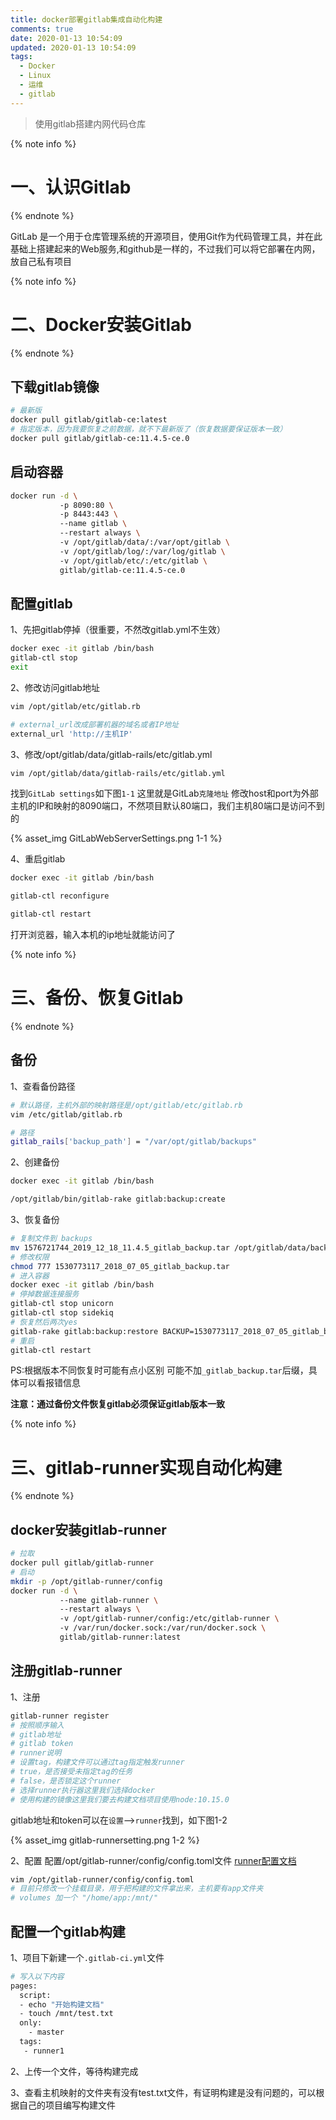 ```yaml
---
title: docker部署gitlab集成自动化构建
comments: true
date: 2020-01-13 10:54:09
updated: 2020-01-13 10:54:09
tags:
  - Docker
  - Linux
  - 运维
  - gitlab
---
```


<blockquote class="blockquote-center">使用gitlab搭建内网代码仓库</blockquote>

<!--more-->

{% note info %}
# 一、认识Gitlab
{% endnote %}

GitLab 是一个用于仓库管理系统的开源项目，使用Git作为代码管理工具，并在此基础上搭建起来的Web服务,和github是一样的，不过我们可以将它部署在内网，放自己私有项目

{% note info %}
# 二、Docker安装Gitlab
{% endnote %}

## 下载gitlab镜像

```bash
# 最新版
docker pull gitlab/gitlab-ce:latest
# 指定版本，因为我要恢复之前数据，就不下最新版了（恢复数据要保证版本一致）
docker pull gitlab/gitlab-ce:11.4.5-ce.0
```

## 启动容器

```bash
docker run -d \ 
           -p 8090:80 \ 
           -p 8443:443 \ 
           --name gitlab \ 
           --restart always \ 
           -v /opt/gitlab/data/:/var/opt/gitlab \ 
           -v /opt/gitlab/log/:/var/log/gitlab \ 
           -v /opt/gitlab/etc/:/etc/gitlab \ 
           gitlab/gitlab-ce:11.4.5-ce.0
```

## 配置gitlab

1、先把gitlab停掉（很重要，不然改gitlab.yml不生效）
```bash
docker exec -it gitlab /bin/bash
gitlab-ctl stop
exit
```

2、修改访问gitlab地址
```bash
vim /opt/gitlab/etc/gitlab.rb

# external_url改成部署机器的域名或者IP地址
external_url 'http://主机IP'
```

3、修改/opt/gitlab/data/gitlab-rails/etc/gitlab.yml

```bash
vim /opt/gitlab/data/gitlab-rails/etc/gitlab.yml
```

找到`GitLab settings`如下图`1-1`
这里就是GitLab`克隆地址`
修改host和port为外部主机的IP和映射的8090端口，不然项目默认80端口，我们主机80端口是访问不到的

{% asset_img GitLabWebServerSettings.png 1-1 %}

4、重启gitlab

```bash
docker exec -it gitlab /bin/bash

gitlab-ctl reconfigure

gitlab-ctl restart
```

打开浏览器，输入本机的ip地址就能访问了

{% note info %}
# 三、备份、恢复Gitlab
{% endnote %}

## 备份

1、查看备份路径

```bash
# 默认路径，主机外部的映射路径是/opt/gitlab/etc/gitlab.rb
vim /etc/gitlab/gitlab.rb

# 路径
gitlab_rails['backup_path'] = "/var/opt/gitlab/backups"
```

2、创建备份

```bash
docker exec -it gitlab /bin/bash

/opt/gitlab/bin/gitlab-rake gitlab:backup:create
```
3、恢复备份

```bash
# 复制文件到 backups
mv 1576721744_2019_12_18_11.4.5_gitlab_backup.tar /opt/gitlab/data/backups
# 修改权限
chmod 777 1530773117_2018_07_05_gitlab_backup.tar
# 进入容器
docker exec -it gitlab /bin/bash
# 停掉数据连接服务
gitlab-ctl stop unicorn
gitlab-ctl stop sidekiq
# 恢复然后两次yes
gitlab-rake gitlab:backup:restore BACKUP=1530773117_2018_07_05_gitlab_backup.tar
# 重启
gitlab-ctl restart
```
PS:根据版本不同恢复时可能有点小区别
可能不加`_gitlab_backup.tar`后缀，具体可以看报错信息

**注意：通过备份文件恢复gitlab必须保证gitlab版本一致**

{% note info %}
# 三、gitlab-runner实现自动化构建
{% endnote %}

## docker安装gitlab-runner

```bash
# 拉取
docker pull gitlab/gitlab-runner
# 启动
mkdir -p /opt/gitlab-runner/config
docker run -d \ 
           --name gitlab-runner \ 
           --restart always \ 
           -v /opt/gitlab-runner/config:/etc/gitlab-runner \ 
           -v /var/run/docker.sock:/var/run/docker.sock \ 
           gitlab/gitlab-runner:latest
```
## 注册gitlab-runner

1、注册

```bash
gitlab-runner register
# 按照顺序输入
# gitlab地址
# gitlab token
# runner说明
# 设置tag，构建文件可以通过tag指定触发runner
# true，是否接受未指定tag的任务
# false，是否锁定这个runner
# 选择runner执行器这里我们选择docker
# 使用构建的镜像这里我们要去构建文档项目使用node:10.15.0
```
gitlab地址和token可以在`设置`-->`runner`找到，如下图1-2

{% asset_img gitlab-runnersetting.png 1-2 %}

2、配置
配置/opt/gitlab-runner/config/config.toml文件
[runner配置文档](https://docs.gitlab.com/runner/configuration/advanced-configuration.html#the-runnersdocker-section)

```bash
vim /opt/gitlab-runner/config/config.toml
# 目前只修改一个挂载目录，用于把构建的文件拿出来，主机要有app文件夹
# volumes 加一个 "/home/app:/mnt/"
```

## 配置一个gitlab构建

1、项目下新建一个`.gitlab-ci.yml`文件

```bash
# 写入以下内容
pages:
  script:
  - echo "开始构建文档" 
  - touch /mnt/test.txt
  only:
    - master
  tags:
   - runner1
```

2、上传一个文件，等待构建完成

3、查看主机映射的文件夹有没有test.txt文件，有证明构建是没有问题的，可以根据自己的项目编写构建文件